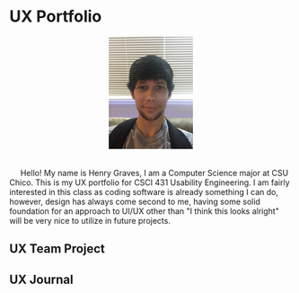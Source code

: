 # UX Portfolio
<div align="center">
  <img 
    height="200" 
    width="150" 
    src="./assets/pfp.JPG" 
  />
</div>

<br />

&nbsp;&nbsp;&nbsp;&nbsp; Hello! My name is Henry Graves, I am a Computer Science major at CSU Chico.
This is my UX portfolio for CSCI 431 Usability Engineering.
I am fairly interested in this class as coding software is already something I can do, however, design
has always come second to me, having some solid foundation for an approach to UI/UX other than "I think this looks alright" 
will be very nice to utilize in future projects.


## UX Team Project


## UX Journal

